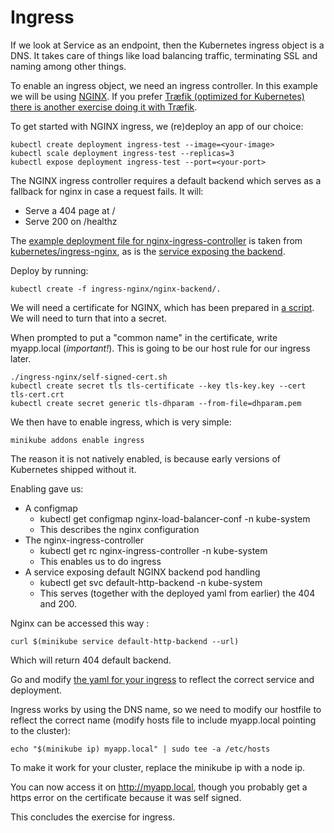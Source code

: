 # Ingress
If we look at Service as an endpoint, then the Kubernetes ingress object is a DNS.
It takes care of things like load balancing traffic, terminating SSL and naming among other things. 

To enable an ingress object, we need an ingress controller. In this example we will be using [NGINX](https://www.nginx.com/). If you prefer [Træfik (optimized for Kubernetes) there is another exercise doing it with Træfik](./03-ingress-traefik.md).

To get started with NGINX ingress, we (re)deploy an app of our choice: 
```
kubectl create deployment ingress-test --image=<your-image>
kubectl scale deployment ingress-test --replicas=3
kubectl expose deployment ingress-test --port=<your-port>
```

The NGINX ingress controller requires a default backend which serves as a fallback for nginx in case a request fails. 
It will:
- Serve a 404 page at /
- Serve 200 on /healthz

The [example deployment file for nginx-ingress-controller](ingress-nginx/nginx-backend/nginx-backend.yml) is taken from [kubernetes/ingress-nginx](https://github.com/kubernetes/ingress-nginx), as is the [service exposing the backend](ingress-nginx/nginx-backend/nginx-service.yml).

Deploy by running: 
```
kubectl create -f ingress-nginx/nginx-backend/.
```

We will need a certificate for NGINX, which has been prepared in [a script](ingress-nginx/self-signed-cert.sh). We will need to turn that into a secret.

When prompted to put a "common name" in the certificate, write myapp.local (*important!*). This is going to be our host rule for our ingress later.

```
./ingress-nginx/self-signed-cert.sh
kubectl create secret tls tls-certificate --key tls-key.key --cert tls-cert.crt
kubectl create secret generic tls-dhparam --from-file=dhparam.pem
```

We then have to enable ingress, which is very simple:
```
minikube addons enable ingress
```
The reason it is not natively enabled, is because early versions of Kubernetes shipped without it. 

Enabling gave us: 
- A configmap 
    * kubectl get configmap nginx-load-balancer-conf -n kube-system
    * This describes the nginx configuration
- The nginx-ingress-controller
    * kubectl get rc nginx-ingress-controller -n kube-system
    * This enables us to do ingress
- A service exposing default NGINX backend pod handling
    * kubectl get svc default-http-backend -n kube-system
    * This serves (together with the deployed yaml from earlier) the 404 and 200. 


Nginx can be accessed this way : 
```
curl $(minikube service default-http-backend --url)
```

Which will return 404 default backend. 

Go and modify [the yaml for your ingress](./ingress-nginx/ingress.yml) to reflect the correct service and deployment. 

Ingress works by using the DNS name, so we need to modify our hostfile to reflect the correct name (modify hosts file to include myapp.local pointing to the cluster): 

```
echo "$(minikube ip) myapp.local" | sudo tee -a /etc/hosts
```

To make it work for your cluster, replace the minikube ip with a node ip. 

You can now access it on http://myapp.local, though you probably get a https error on the certificate because it was self signed.

This concludes the exercise for ingress. 

